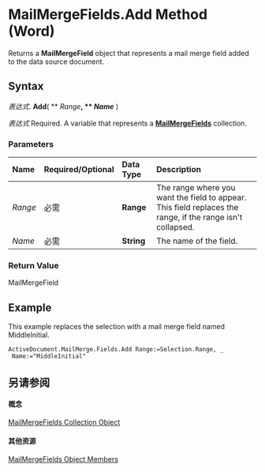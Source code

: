 
# MailMergeFields.Add Method (Word)

Returns a  **MailMergeField** object that represents a mail merge field added to the data source document.


## Syntax

 _表达式_. **Add**( ** _Range_**, ** _Name_** )

 _表达式_ Required. A variable that represents a **[MailMergeFields](9d2dfd45-c52b-500e-15bf-1e678e6c1e92.md)** collection.


### Parameters



|**Name**|**Required/Optional**|**Data Type**|**Description**|
|:-----|:-----|:-----|:-----|
| _Range_|必需|**Range**|The range where you want the field to appear. This field replaces the range, if the range isn't collapsed.|
| _Name_|必需|**String**|The name of the field.|

### Return Value

MailMergeField


## Example

This example replaces the selection with a mail merge field named MiddleInitial.


```
ActiveDocument.MailMerge.Fields.Add Range:=Selection.Range, _ 
 Name:="MiddleInitial"
```


## 另请参阅


#### 概念


[MailMergeFields Collection Object](9d2dfd45-c52b-500e-15bf-1e678e6c1e92.md)
#### 其他资源


[MailMergeFields Object Members](http://msdn.microsoft.com/library/326a4a34-deb0-53e9-d150-9e4a6c9e8774%28Office.15%29.aspx)